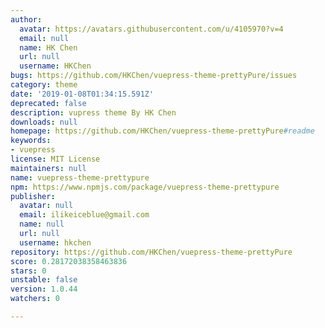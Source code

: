 ```yaml
---
author:
  avatar: https://avatars.githubusercontent.com/u/4105970?v=4
  email: null
  name: HK Chen
  url: null
  username: HKChen
bugs: https://github.com/HKChen/vuepress-theme-prettyPure/issues
category: theme
date: '2019-01-08T01:34:15.591Z'
deprecated: false
description: vupress theme By HK Chen
downloads: null
homepage: https://github.com/HKChen/vuepress-theme-prettyPure#readme
keywords:
- vuepress
license: MIT License
maintainers: null
name: vuepress-theme-prettypure
npm: https://www.npmjs.com/package/vuepress-theme-prettypure
publisher:
  avatar: null
  email: ilikeiceblue@gmail.com
  name: null
  url: null
  username: hkchen
repository: https://github.com/HKChen/vuepress-theme-prettyPure
score: 0.28172038358463836
stars: 0
unstable: false
version: 1.0.44
watchers: 0

---
```


